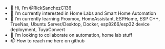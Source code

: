 - 👋 Hi, I’m @RickSanchezC136
- 👀 I’m currently interested in Home Labs and Smart Home Automation
- 🌱 I’m currently learning Proxmox, HomeAssistant, ESPHome, ESP C++, TrueNas, Ubuntu Server/Desktop, Docker, esp8266/esp32 device deployment, TuyaConvert
- 💞️ I’m looking to collaborate on automation, home lab stuff
- 📫 How to reach me here on github

<!---
RickSanchezC136/RickSanchezC136 is a ✨ special ✨ repository because its `README.md` (this file) appears on your GitHub profile.
You can click the Preview link to take a look at your changes.
--->
